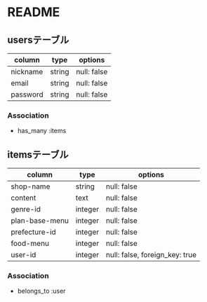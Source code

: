 # README

## usersテーブル

| column              | type   | options     |
| ------------------- | ------ | ----------- |
| nickname            | string | null: false |
| email               | string | null: false |
| password            | string | null: false |


### Association

- has_many :items


## itemsテーブル

| column          | type    | options                        |
| --------------- | ------- | ------------------------------ |
| shop-name       | string  | null: false                    |
| content         | text    | null: false                    |
| genre-id        | integer | null: false                    |
| plan-base-menu  | integer  | null: false                    |
| prefecture-id   | integer | null: false                    |
| food-menu       | integer | null: false                    |
| user-id         | integer | null: false, foreign_key: true |


### Association

- belongs_to :user
